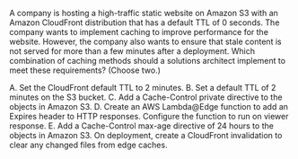 A company is hosting a high-traffic static website on Amazon S3 with an Amazon CloudFront distribution that has a default TTL of 0 seconds. The company wants to implement caching to improve performance for the website. However, the company also wants to ensure that stale content is not served for more than a few minutes after a deployment. Which combination of caching methods should a solutions architect implement to meet these requirements? (Choose two.) 

A. Set the CloudFront default TTL to 2 minutes. 
B. Set a default TTL of 2 minutes on the S3 bucket. 
C. Add a Cache-Control private directive to the objects in Amazon S3. 
D. Create an AWS Lambda@Edge function to add an Expires header to HTTP responses. Configure the function to run on viewer response. 
E. Add a Cache-Control max-age directive of 24 hours to the objects in Amazon S3. On deployment, create a CloudFront invalidation to clear any changed files from edge caches.
